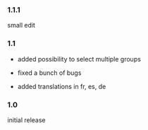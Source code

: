 

### 1.1.1

small edit


### 1.1

- added possibility to select multiple groups

- fixed a bunch of bugs

- added translations in fr, es, de


### 1.0

initial release